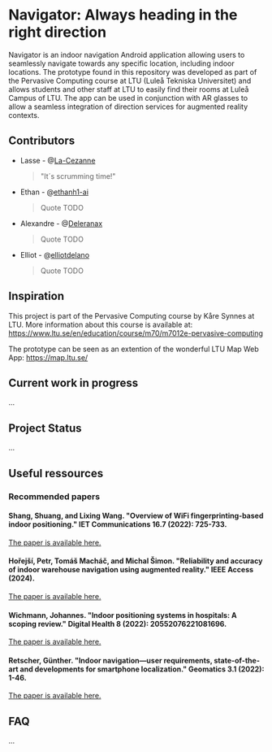 # Navigator: Always heading in the right direction

Navigator is an indoor navigation Android application allowing users to seamlessly navigate towards any specific location, including indoor locations. The prototype found in this repository was developed as part of the Pervasive Computing course at LTU (Luleå Tekniska Universitet) and allows students and other staff at LTU to easily find their rooms at Luleå Campus of LTU.
The app can be used in conjunction with AR glasses to allow a seamless integration of direction services for augmented reality contexts.


## Contributors
- Lasse - @[La-Cezanne](https://github.com/La-Cezanne)
  > "It´s scrumming time!"
- Ethan - @[ethanh1-ai](https://github.com/ethanh1-ai)
  > Quote TODO
- Alexandre - @[Deleranax](https://github.com/Deleranax)
  > Quote TODO
- Elliot - @[elliotdelano](https://github.com/elliotdelano)
  > Quote TODO

## Inspiration
This project is part of the Pervasive Computing course by Kåre Synnes at LTU. More information about this course is available at: 
https://www.ltu.se/en/education/course/m70/m7012e-pervasive-computing

The prototype can be seen as an extention of the wonderful LTU Map Web App: https://map.ltu.se/

## Current work in progress
...

## Project Status
...

## Useful ressources
### Recommended papers
#### Shang, Shuang, and Lixing Wang. "Overview of WiFi fingerprinting‐based indoor positioning." IET Communications 16.7 (2022): 725-733.
[The paper is available here.](https://ietresearch.onlinelibrary.wiley.com/doi/full/10.1049/cmu2.12386)

#### Hořejší, Petr, Tomáš Macháč, and Michal Šimon. "Reliability and accuracy of indoor warehouse navigation using augmented reality." IEEE Access (2024).
[The paper is available here.](https://ieeexplore.ieee.org/stamp/stamp.jsp?arnumber=10577162)

#### Wichmann, Johannes. "Indoor positioning systems in hospitals: A scoping review." Digital Health 8 (2022): 20552076221081696.
[The paper is available here.](https://journals.sagepub.com/doi/full/10.1177/20552076221081696)

#### Retscher, Günther. "Indoor navigation—user requirements, state-of-the-art and developments for smartphone localization." Geomatics 3.1 (2022): 1-46.
[The paper is available here.](https://www.mdpi.com/2673-7418/3/1/1)

## FAQ
...
